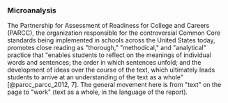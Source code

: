 ### Microanalysis 

The Partnership for Assessment of Readiness for College and Careers (PARCC),
the organization responsible for the controversial Common Core standards being
implemented in schools across the United States today, promotes close reading
as "thorough," "methodical," and "analytical" practice that "enables students
to reflect on the meanings of individual words and sentences; the order in
which sentences unfold; and the development of ideas over the course of the
text, which ultimately leads students to arrive at an understanding of the
text as a whole" [@parcc_parcc_2012, 7]. The general movement here is from
"text" on the page to "work" (text as a whole, in the language of the report).
